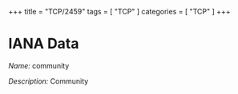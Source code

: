 +++
title = "TCP/2459"
tags = [ "TCP" ]
categories = [ "TCP" ]
+++

# IANA Data

_Name:_ community

_Description:_ Community

